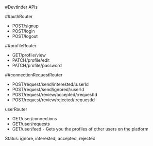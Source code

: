 #Devtinder APIs

##authRouter
- POST/signup
- POST/login
- POST/logout

##profileRouter
- GET/profile/view
- PATCH/profile/edit
- PATCH/profile/password

##connectionRequestRouter
- POST/request/send/interested/:userId
- POST/request/send/ignored/:userId
- POST/request/review/accepted/:requestId
- POST/request/review/rejected/:requestId

userRouter
- GET/user/connections
- GET/user/requests
- GET/user/feed - Gets you the profiles of other users on the platform

Status: ignore, interested, accepted, rejected
